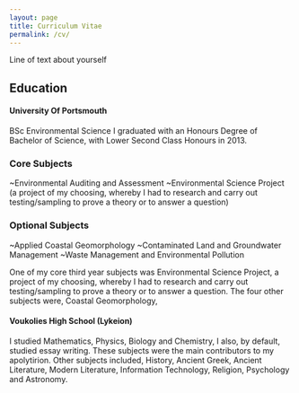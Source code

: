 ```yaml
---
layout: page
title: Curriculum Vitae
permalink: /cv/
---
```

Line of text about yourself

## Education
#### University Of Portsmouth
BSc Environmental Science
I graduated with an Honours Degree of Bachelor of Science, with Lower Second Class Honours in 2013.
### Core Subjects
~Environmental Auditing and Assessment
~Environmental Science Project (a project of my choosing, whereby I had to research and carry out testing/sampling to prove a theory or to answer a question)


### Optional Subjects
~Applied Coastal Geomorphology
~Contaminated Land and Groundwater Management
~Waste Management and Environmental Pollution



One of my core third year subjects was Environmental Science Project, a project of my choosing, whereby I had to research and carry out testing/sampling to prove a theory or to answer a question. The four other subjects were, Coastal Geomorphology,  

#### Voukolies High School (Lykeion) 

I studied Mathematics, Physics, Biology and Chemistry, I also, by default, studied essay writing. These subjects were the main contributors to my apolytirion. Other subjects included, History, Ancient Greek, Ancient Literature, Modern Literature, Information Technology, Religion, Psychology and Astronomy.
